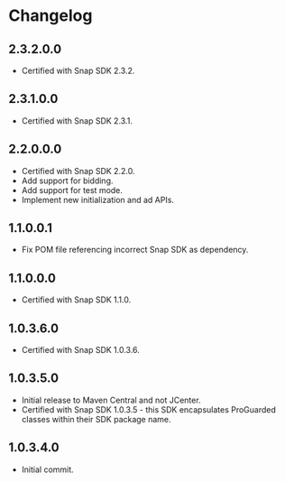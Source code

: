 # Changelog

## 2.3.2.0.0
* Certified with Snap SDK 2.3.2.

## 2.3.1.0.0
* Certified with Snap SDK 2.3.1.

## 2.2.0.0.0
* Certified with Snap SDK 2.2.0.
* Add support for bidding.
* Add support for test mode.
* Implement new initialization and ad APIs.

## 1.1.0.0.1
* Fix POM file referencing incorrect Snap SDK as dependency. 

## 1.1.0.0.0
* Certified with Snap SDK 1.1.0.

## 1.0.3.6.0
* Certified with Snap SDK 1.0.3.6.

## 1.0.3.5.0
* Initial release to Maven Central and not JCenter.
* Certified with Snap SDK 1.0.3.5 - this SDK encapsulates ProGuarded classes within their SDK package name.

## 1.0.3.4.0
* Initial commit.
